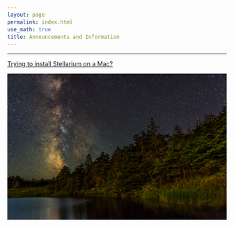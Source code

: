 ```yaml
---
layout: page 
permalink: index.html
use_math: true 
title: Announcements and Information
---
```


---

<a href="stellarium-mac.html">Trying to install Stellarium on a Mac?</a>

<center> <img src="darkened-milky-way.jpg">
<br>
